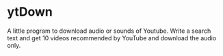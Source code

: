 # ytDown

A little program to download audio or sounds of Youtube. 
Write a search text and get 10 videos recommended by YouTube and download the audio only.